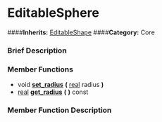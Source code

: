 #  EditableSphere  
####**Inherits:** [EditableShape](class_editableshape)
####**Category:** Core

###  Brief Description  


###  Member Functions 
  * void  **[set&#95;radius](#set_radius)**  **(** [real](class_real) radius  **)**
  * [real](class_real)  **[get&#95;radius](#get_radius)**  **(** **)** const

###  Member Function Description  
